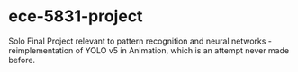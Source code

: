 # ece-5831-project
Solo Final Project relevant to pattern recognition and neural networks - reimplementation of YOLO v5 in Animation, which is an attempt never made before.
